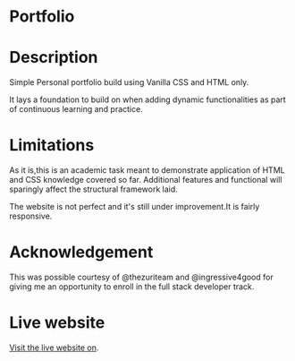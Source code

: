 # Portfolio

# Description

Simple Personal portfolio build using Vanilla CSS and HTML only.

It lays a foundation to build on when adding dynamic functionalities as part of continuous learning and practice.

# Limitations

As it is,this is an academic task meant to demonstrate application of HTML and CSS knowledge covered so far. Additional features and functional will sparingly affect the structural framework laid.

The website is not perfect and it's still under improvement.It is fairly responsive.

# Acknowledgement

This was possible courtesy of @thezuriteam and @ingressive4good for giving me an opportunity to enroll in the full stack developer track.

# Live website

[Visit the live website on](https://nems1.github.io/Portifolio/login/login.html). 
